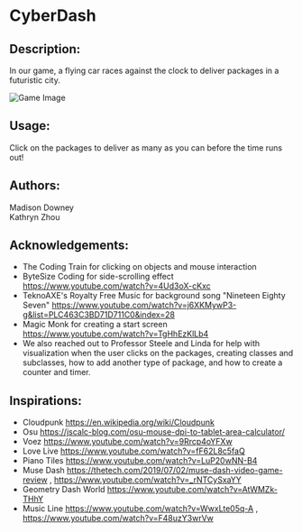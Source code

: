 # CyberDash
## Description:
In our game, a flying car races against the clock to deliver packages in a futuristic city.

![Game Image](School/Gamepicture.png)

## Usage:
Click on the packages to deliver as many as you can before the time runs out!

## Authors:
Madison Downey\
Kathryn Zhou

## Acknowledgements:
- The Coding Train for clicking on objects and mouse interaction
- ByteSize Coding for side-scrolling effect https://www.youtube.com/watch?v=4Ud3oX-cKxc 
- TeknoAXE's Royalty Free Music for background song "Nineteen Eighty Seven" https://www.youtube.com/watch?v=j6XKMywP3-g&list=PLC463C3BD71D711C0&index=28 
- Magic Monk for creating a start screen https://www.youtube.com/watch?v=TgHhEzKlLb4 
- We also reached out to Professor Steele and Linda for help with visualization when the user clicks on the packages, creating classes and subclasses, how to add another type of package, and how to create a counter and timer.

## Inspirations:
- Cloudpunk https://en.wikipedia.org/wiki/Cloudpunk 
- Osu https://jscalc-blog.com/osu-mouse-dpi-to-tablet-area-calculator/ 
- Voez https://www.youtube.com/watch?v=9Rrcp4oYFXw 
- Love Live https://www.youtube.com/watch?v=fF62L8c5faQ 
- Piano Tiles https://www.youtube.com/watch?v=LuP20wNN-B4 
- Muse Dash https://thetech.com/2019/07/02/muse-dash-video-game-review , https://www.youtube.com/watch?v=_rNTCySxaYY 
- Geometry Dash World https://www.youtube.com/watch?v=AtWMZk-THhY 
- Music Line https://www.youtube.com/watch?v=WwxLte05q-A , https://www.youtube.com/watch?v=F48uzY3wrVw 
